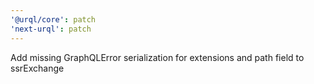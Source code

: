 ```yaml
---
'@urql/core': patch
'next-urql': patch
---
```


Add missing GraphQLError serialization for extensions and path field to ssrExchange
